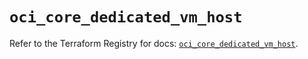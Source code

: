 # `oci_core_dedicated_vm_host`

Refer to the Terraform Registry for docs: [`oci_core_dedicated_vm_host`](https://registry.terraform.io/providers/hashicorp/oci/7.19.0/docs/resources/core_dedicated_vm_host).
